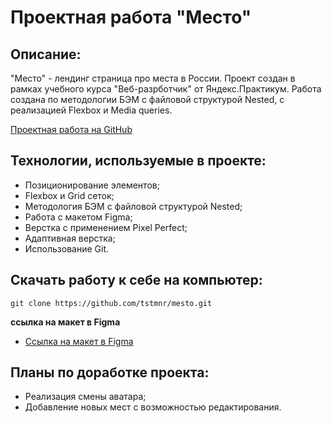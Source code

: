 # Проектная работа "Место"

## Описание:

"Место" - лендинг страница про места в России. Проект создан в рамках учебного курса "Веб-разрботчик" от Яндекс.Практикум. Работа создана по методологии БЭМ с файловой структурой Nested, с реализацией Flexbox и Media queries.

[Проектная работа на GitHub](https://tstmnr.github.io/mesto/index)

## Технологии, используемые в проекте:

* Позиционирование элементов;
* Flexbox и Grid сеток;
* Методология БЭМ с файловой структурой Nested;
* Работа с макетом Figma;
* Верстка с применением Pixel Perfect;
* Адаптивная верстка;
* Использование Git.

## Скачать работу к себе на компьютер:

```
git clone https://github.com/tstmnr/mesto.git
```

**ссылка на макет в Figma**

* [Ссылка на макет в Figma](https://www.figma.com/file/2cn9N9jSkmxD84oJik7xL7/JavaScript.-Sprint-4?node-id=0%3A1)

## Планы по доработке проекта:

* Реализация смены аватара;
* Добавление новых мест с возможностью редактирования.
